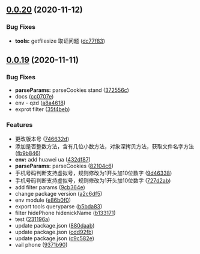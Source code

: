 ## [0.0.20](https://github.com/citrusjunoss/qzd-utils/compare/v0.0.19...v0.0.20) (2020-11-12)


### Bug Fixes

* **tools:** getfilesize 取证问题 ([dc77f83](https://github.com/citrusjunoss/qzd-utils/commit/dc77f835c3b5354b65856e1a3a7d7ef1b716e6f6))



## [0.0.19](https://github.com/citrusjunoss/qzd-utils/compare/0.0.2...0.0.19) (2020-11-11)


### Bug Fixes

* **parseParams:** parseCookies stand ([372556c](https://github.com/citrusjunoss/qzd-utils/commit/372556c7d35481ebd9b586559a2519446453aff8))
* docs ([cc0707e](https://github.com/citrusjunoss/qzd-utils/commit/cc0707ea2d90651329ae2738bc02f50f271c9822))
* env - qzd ([a8a4618](https://github.com/citrusjunoss/qzd-utils/commit/a8a4618b4086a8c325eb9d4326bf3dfc3dcfc838))
* exprot filter ([35f4beb](https://github.com/citrusjunoss/qzd-utils/commit/35f4beb24843ab0cbbac7987cb4142a69fc94d92))


### Features

* 更改版本号 ([746632d](https://github.com/citrusjunoss/qzd-utils/commit/746632d3e299553b4818f1b9b1bea484f71cf51a))
* 添加是否整数方法，含有几位小数方法，对象深拷贝方法，获取文件名字方法 ([fb9b846](https://github.com/citrusjunoss/qzd-utils/commit/fb9b8463a4455093dbf20fab6abc3ed80397ef42))
* **env:** add huawei ua ([432df87](https://github.com/citrusjunoss/qzd-utils/commit/432df870abeded50c1a0be2c372c07115a67245a))
* **parseParams:** parseCookies ([82104c6](https://github.com/citrusjunoss/qzd-utils/commit/82104c68b19220eaf575f957ce0dd74089ffbf92))
* 手机号码判断支持虚拟号，规则修改为1开头加10位数字 ([9d46338](https://github.com/citrusjunoss/qzd-utils/commit/9d463380c53c384c613dfec0b008edac621e182d))
* 手机号码判断支持虚拟号，规则修改为1开头加10位数字 ([727d2ab](https://github.com/citrusjunoss/qzd-utils/commit/727d2abc25d8bf3feb8c3c13ec0ac181b62fa969))
* add filter params ([9cb364e](https://github.com/citrusjunoss/qzd-utils/commit/9cb364e415bf9995cc087500073d2aa090024c5f))
* change package version ([a2c6df5](https://github.com/citrusjunoss/qzd-utils/commit/a2c6df587864630d476b69c49912981af266a504))
* env module ([e86b0f0](https://github.com/citrusjunoss/qzd-utils/commit/e86b0f0485609ca32c28a42cc2dcafb56f83d6a6))
* export tools queryparse ([b5bda83](https://github.com/citrusjunoss/qzd-utils/commit/b5bda8329f56db5fa5725f18f43f3a220bd8dfdb))
* filter hidePhone hidenickName ([b133171](https://github.com/citrusjunoss/qzd-utils/commit/b1331718422dd602aa130e8654302ce8cc96a750))
* test ([231196a](https://github.com/citrusjunoss/qzd-utils/commit/231196a591574733cf010b36f9fa8f87ffd3c810))
* update package.json ([880daab](https://github.com/citrusjunoss/qzd-utils/commit/880daabda4f4f194d9e6cd3e0384ad3d18948af2))
* update package.json ([cdd92fb](https://github.com/citrusjunoss/qzd-utils/commit/cdd92fb477dccb6bcda9e55feab2919524f33fd4))
* update package.json ([c9c582e](https://github.com/citrusjunoss/qzd-utils/commit/c9c582ee54e5830f2ff563ddcdb46f001c9c88c0))
* vail phone ([9371b90](https://github.com/citrusjunoss/qzd-utils/commit/9371b90456bcc9c9c72a3c91c41dd6021503e5a1))



